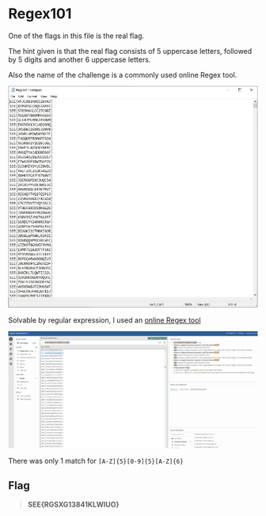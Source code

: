 # Regex101

One of the flags in this file is the real flag.

The hint given is that the real flag consists of 5 uppercase letters, followed by 5 digits and another 6 uppercase letters.

Also the name of the challenge is a commonly used online Regex tool.

![Given](https://github.com/TheSwagLord69/Writeups/blob/main/SEETF/MISC/Regex101/Images/flags.JPG)

Solvable by regular expression, I used an [online Regex tool](https://regex101.com/)

![Regex 101](https://github.com/TheSwagLord69/Writeups/blob/main/SEETF/MISC/Regex101/Images/regex101.JPG)

There was only 1 match for `[A-Z]{5}[0-9]{5}[A-Z]{6}`

## Flag

> **SEE{RGSXG13841KLWIUO}**
